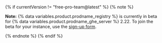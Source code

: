 {% if currentVersion != "free-pro-team@latest" %}
{% note %}

**Note:** {% data variables.product.prodname_registry %} is currently in beta for {% data variables.product.prodname_ghe_server %} 2.22. To join the beta for your instance, use the [sign-up form](https://resources.github.com/beta-signup/).

{% endnote %}
{% endif %}
